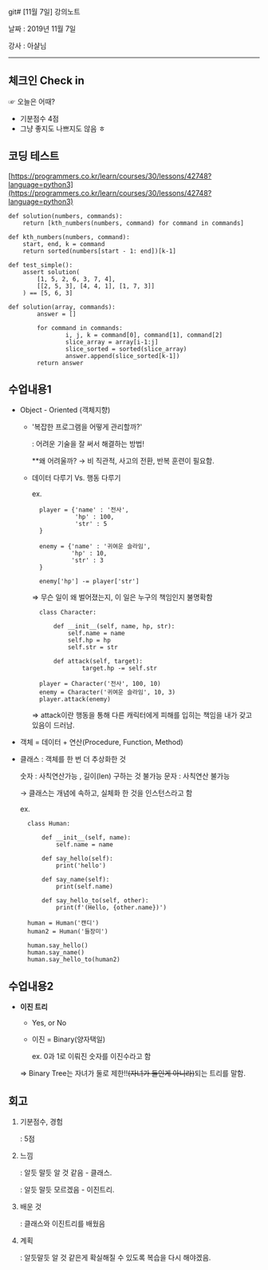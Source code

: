 git# [11월 7일] 강의노트

날짜 : 2019년 11월 7일

강사 : 아샬님

---

## 체크인 Check in

 ☞ 오늘은 어때?

- 기분점수 4점
- 그냥 좋지도 나쁘지도 않음 ㅎ

## 코딩 테스트

[https://programmers.co.kr/learn/courses/30/lessons/42748?language=python3](https://programmers.co.kr/learn/courses/30/lessons/42748?language=python3)

    def solution(numbers, commands):
        return [kth_numbers(numbers, command) for command in commands]
    
    def kth_numbers(numbers, command):
        start, end, k = command
        return sorted(numbers[start - 1: end])[k-1]
    
    def test_simple():
        assert solution(
            [1, 5, 2, 6, 3, 7, 4],
            [[2, 5, 3], [4, 4, 1], [1, 7, 3]]
        ) == [5, 6, 3]

    def solution(array, commands):
    		answer = []
    		
    		for command in commands:
    				i, j, k = command[0], command[1], command[2]
    				slice_array = array[i-1:j] 
    				slice_sorted = sorted(slice_array)
    				answer.append(slice_sorted[k-1])
    		return answer

## 수업내용1

- Object - Oriented (객체지향)
    - '복잡한 프로그램을 어떻게 관리할까?'

        :  어려운 기술을 잘 써서 해결하는 방법!

         **왜 어려울까?
              → 비 직관적, 사고의 전환, 반복 훈련이 필요함.

    - 데이터 다루기 Vs. 행동 다루기

        ex.

            player = {'name' : '전사',
                      'hp' : 100,
                      'str' : 5
            }
            
            enemy = {'name' : '귀여운 슬라임',
                     'hp' : 10,
                     'str' : 3
            }
            
            enemy['hp'] -= player['str']

        ⇒ 무슨 일이 왜 벌어졌는지, 이 일은 누구의 책임인지 불명확함

            class Character:
            
            	def __init__(self, name, hp, str):
                    self.name = name
                    self.hp = hp
            		self.str = str
            
            	def attack(self, target):
            			target.hp -= self.str
            
            player = Character('전사', 100, 10)
            enemy = Character('귀여운 슬라임', 10, 3)
            player.attack(enemy)

        ⇒ attack이란 행동을 통해 다른 캐릭터에게 피해를 입히는 책임을 내가 갖고 있음이 드러남. 

- 객체 = 데이터 + 연산(Procedure, Function, Method)
- 클래스 : 객체를 한 번 더 추상화한 것

    숫자 : 사칙연산가능 , 길이(len) 구하는 것 불가능
    문자 : 사칙연산 불가능 

    → 클래스는 개념에 속하고, 실체화 한 것을 인스턴스라고 함

    ex.

        class Human:
        
            def __init__(self, name):
                self.name = name
        
            def say_hello(self):
                print('hello')
        
            def say_name(self):
                print(self.name)
        
            def say_hello_to(self, other):
                print(f'(Hello, {other.name})')
        
        human = Human('캔디')
        human2 = Human('들장미')
        
        human.say_hello()
        human.say_name()
        human.say_hello_to(human2)

## 수업내용2

- **이진 트리**
    - Yes, or No
    - 이진 = Binary(양자택일)

        ex. 0과 1로 이뤄진 숫자를 이진수라고 함

    ⇒ Binary Tree는 자녀가 둘로 제한!!~~(자녀가 둘인게 아니라)~~되는 트리를 말함.

## 회고

1.  기분점수, 경험

    : 5점

2. 느낌 

    : 알듯 말듯 알 것 같음 - 클래스. 

    : 알듯 말듯 모르겠음 - 이진트리.

3. 배운 것

    : 클래스와 이진트리를 배웠음

4. 계획

    : 알듯말듯 알 것 같은게 확실해질 수 있도록 복습을 다시 해야겠음.